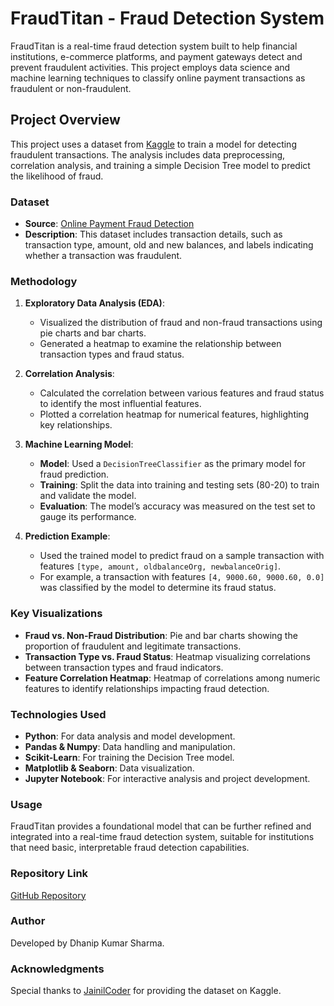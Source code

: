# FraudTitan - Fraud Detection System

FraudTitan is a real-time fraud detection system built to help financial institutions, e-commerce platforms, and payment gateways detect and prevent fraudulent activities. This project employs data science and machine learning techniques to classify online payment transactions as fraudulent or non-fraudulent.

## Project Overview

This project uses a dataset from [Kaggle](https://www.kaggle.com/datasets/jainilcoder/online-payment-fraud-detection/data) to train a model for detecting fraudulent transactions. The analysis includes data preprocessing, correlation analysis, and training a simple Decision Tree model to predict the likelihood of fraud.

### Dataset

- **Source**: [Online Payment Fraud Detection](https://www.kaggle.com/datasets/jainilcoder/online-payment-fraud-detection/data)
- **Description**: This dataset includes transaction details, such as transaction type, amount, old and new balances, and labels indicating whether a transaction was fraudulent.

### Methodology

1. **Exploratory Data Analysis (EDA)**:
   - Visualized the distribution of fraud and non-fraud transactions using pie charts and bar charts.
   - Generated a heatmap to examine the relationship between transaction types and fraud status.

2. **Correlation Analysis**:
   - Calculated the correlation between various features and fraud status to identify the most influential features.
   - Plotted a correlation heatmap for numerical features, highlighting key relationships.

3. **Machine Learning Model**:
   - **Model**: Used a `DecisionTreeClassifier` as the primary model for fraud prediction.
   - **Training**: Split the data into training and testing sets (80-20) to train and validate the model.
   - **Evaluation**: The model’s accuracy was measured on the test set to gauge its performance.

4. **Prediction Example**:
   - Used the trained model to predict fraud on a sample transaction with features `[type, amount, oldbalanceOrg, newbalanceOrig]`.
   - For example, a transaction with features `[4, 9000.60, 9000.60, 0.0]` was classified by the model to determine its fraud status.

### Key Visualizations

- **Fraud vs. Non-Fraud Distribution**: Pie and bar charts showing the proportion of fraudulent and legitimate transactions.
- **Transaction Type vs. Fraud Status**: Heatmap visualizing correlations between transaction types and fraud indicators.
- **Feature Correlation Heatmap**: Heatmap of correlations among numeric features to identify relationships impacting fraud detection.

### Technologies Used

- **Python**: For data analysis and model development.
- **Pandas & Numpy**: Data handling and manipulation.
- **Scikit-Learn**: For training the Decision Tree model.
- **Matplotlib & Seaborn**: Data visualization.
- **Jupyter Notebook**: For interactive analysis and project development.

### Usage

FraudTitan provides a foundational model that can be further refined and integrated into a real-time fraud detection system, suitable for institutions that need basic, interpretable fraud detection capabilities.

### Repository Link

[GitHub Repository](https://github.com/NikhilKumarSaini/FraudTittan---Online-Payment-Fraud-Detection-System.git)

### Author

Developed by Dhanip Kumar Sharma.

### Acknowledgments

Special thanks to [JainilCoder](https://www.kaggle.com/jainilcoder) for providing the dataset on Kaggle.
